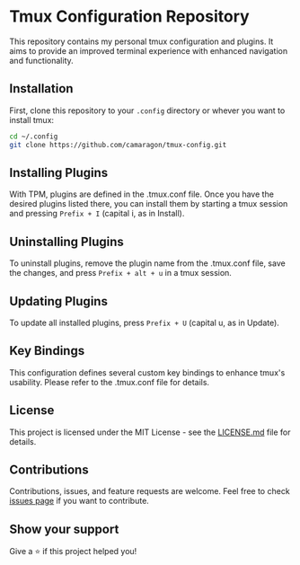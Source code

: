 # Tmux Configuration Repository

This repository contains my personal tmux configuration and plugins. It aims to provide an improved terminal experience with enhanced navigation and functionality.

## Installation

First, clone this repository to your `.config` directory or whever you want to install tmux:

```bash
cd ~/.config
git clone https://github.com/camaragon/tmux-config.git
```

## Installing Plugins

With TPM, plugins are defined in the .tmux.conf file. Once you have the desired plugins listed there, you can install them by starting a tmux session and pressing `Prefix + I` (capital i, as in Install).

## Uninstalling Plugins

To uninstall plugins, remove the plugin name from the .tmux.conf file, save the changes, and press `Prefix + alt + u` in a tmux session.

## Updating Plugins

To update all installed plugins, press `Prefix + U` (capital u, as in Update).

## Key Bindings

This configuration defines several custom key bindings to enhance tmux's usability. Please refer to the .tmux.conf file for details.

## License

This project is licensed under the MIT License - see the [LICENSE.md](LICENSE.md) file for details.

## Contributions

Contributions, issues, and feature requests are welcome. Feel free to check [issues page](https://github.com/camaragon/tmux-config/issues) if you want to contribute.

## Show your support

Give a ⭐️ if this project helped you!
